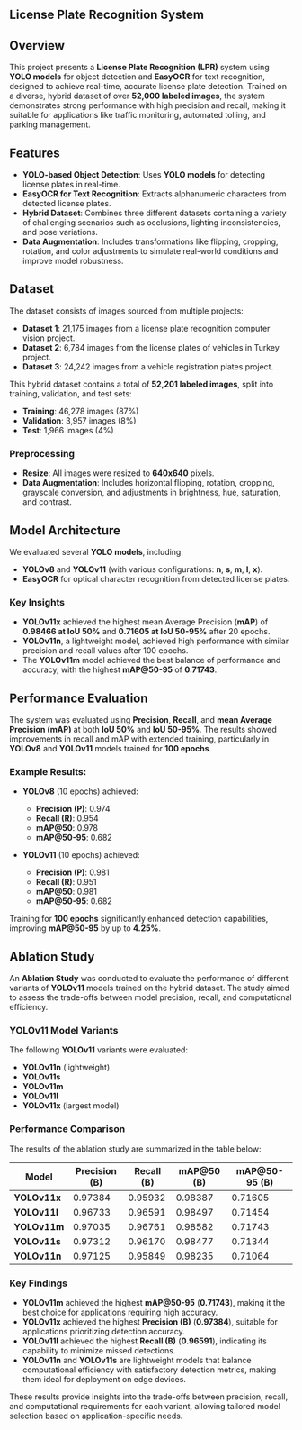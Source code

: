 ## License Plate Recognition System

## **Overview**
This project presents a **License Plate Recognition (LPR)** system using **YOLO models** for object detection and **EasyOCR** for text recognition, designed to achieve real-time, accurate license plate detection. Trained on a diverse, hybrid dataset of over **52,000 labeled images**, the system demonstrates strong performance with high precision and recall, making it suitable for applications like traffic monitoring, automated tolling, and parking management.

## **Features**
- **YOLO-based Object Detection**: Uses **YOLO models** for detecting license plates in real-time.
- **EasyOCR for Text Recognition**: Extracts alphanumeric characters from detected license plates.
- **Hybrid Dataset**: Combines three different datasets containing a variety of challenging scenarios such as occlusions, lighting inconsistencies, and pose variations.
- **Data Augmentation**: Includes transformations like flipping, cropping, rotation, and color adjustments to simulate real-world conditions and improve model robustness.

## **Dataset**
The dataset consists of images sourced from multiple projects:
- **Dataset 1**: 21,175 images from a license plate recognition computer vision project.
- **Dataset 2**: 6,784 images from the license plates of vehicles in Turkey project.
- **Dataset 3**: 24,242 images from a vehicle registration plates project.

This hybrid dataset contains a total of **52,201 labeled images**, split into training, validation, and test sets:
- **Training**: 46,278 images (87%)
- **Validation**: 3,957 images (8%)
- **Test**: 1,966 images (4%)

### **Preprocessing**
- **Resize**: All images were resized to **640x640** pixels.
- **Data Augmentation**: Includes horizontal flipping, rotation, cropping, grayscale conversion, and adjustments in brightness, hue, saturation, and contrast.

## **Model Architecture**
We evaluated several **YOLO models**, including:
- **YOLOv8** and **YOLOv11** (with various configurations: **n**, **s**, **m**, **l**, **x**).
- **EasyOCR** for optical character recognition from detected license plates.

### **Key Insights**
- **YOLOv11x** achieved the highest mean Average Precision (**mAP**) of **0.98466 at IoU 50%** and **0.71605 at IoU 50-95%** after 20 epochs.
- **YOLOv11n**, a lightweight model, achieved high performance with similar precision and recall values after 100 epochs.
- The **YOLOv11m** model achieved the best balance of performance and accuracy, with the highest **mAP@50-95** of **0.71743**.

## **Performance Evaluation**
The system was evaluated using **Precision**, **Recall**, and **mean Average Precision (mAP)** at both **IoU 50%** and **IoU 50-95%**. The results showed improvements in recall and mAP with extended training, particularly in **YOLOv8** and **YOLOv11** models trained for **100 epochs**.

### **Example Results:**
- **YOLOv8** (10 epochs) achieved:
  - **Precision (P)**: 0.974
  - **Recall (R)**: 0.954
  - **mAP@50**: 0.978
  - **mAP@50-95**: 0.682

- **YOLOv11** (10 epochs) achieved:
  - **Precision (P)**: 0.981
  - **Recall (R)**: 0.951
  - **mAP@50**: 0.981
  - **mAP@50-95**: 0.682

Training for **100 epochs** significantly enhanced detection capabilities, improving **mAP@50-95** by up to **4.25%**.

## **Ablation Study**
An **Ablation Study** was conducted to evaluate the performance of different variants of **YOLOv11** models trained on the hybrid dataset. The study aimed to assess the trade-offs between model precision, recall, and computational efficiency.

### **YOLOv11 Model Variants**
The following **YOLOv11** variants were evaluated:
- **YOLOv11n** (lightweight)
- **YOLOv11s**
- **YOLOv11m**
- **YOLOv11l**
- **YOLOv11x** (largest model)

### **Performance Comparison**

The results of the ablation study are summarized in the table below:

| **Model**     | **Precision (B)** | **Recall (B)** | **mAP@50 (B)** | **mAP@50-95 (B)** |
|---------------|-------------------|----------------|----------------|-------------------|
| **YOLOv11x**  | 0.97384           | 0.95932        | 0.98387        | 0.71605           |
| **YOLOv11l**  | 0.96733           | 0.96591        | 0.98497        | 0.71454           |
| **YOLOv11m**  | 0.97035           | 0.96761        | 0.98582        | 0.71743           |
| **YOLOv11s**  | 0.97312           | 0.96170        | 0.98477        | 0.71344           |
| **YOLOv11n**  | 0.97125           | 0.95849        | 0.98235        | 0.71064           |

### **Key Findings**
- **YOLOv11m** achieved the highest **mAP@50-95** (**0.71743**), making it the best choice for applications requiring high accuracy.
- **YOLOv11x** achieved the highest **Precision (B)** (**0.97384**), suitable for applications prioritizing detection accuracy.
- **YOLOv11l** achieved the highest **Recall (B)** (**0.96591**), indicating its capability to minimize missed detections.
- **YOLOv11n** and **YOLOv11s** are lightweight models that balance computational efficiency with satisfactory detection metrics, making them ideal for deployment on edge devices.

These results provide insights into the trade-offs between precision, recall, and computational requirements for each variant, allowing tailored model selection based on application-specific needs.
